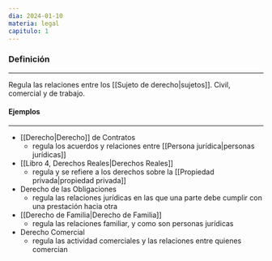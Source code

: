 ```yaml
---
dia: 2024-01-10
materia: legal
capitulo: 1
---
```

### Definición
---
Regula las relaciones entre los [[Sujeto de derecho|sujetos]]. Civil, comercial y de trabajo.

#### Ejemplos
---
* [[Derecho|Derecho]] de Contratos
	* regula los acuerdos y relaciones entre [[Persona jurídica|personas jurídicas]]
* [[Libro 4, Derechos Reales|Derechos Reales]]
	* regula y se refiere a los derechos sobre la [[Propiedad privada|propiedad privada]]
* Derecho de las Obligaciones
	* regula las relaciones jurídicas en las que una parte debe cumplir con una prestación hacia otra
* [[Derecho de Familia|Derecho de Familia]]
	* regula las relaciones familiar, y como son personas jurídicas
* Derecho Comercial
	* regula las actividad comerciales y las relaciones entre quienes comercian

